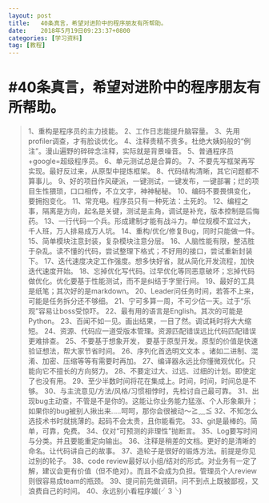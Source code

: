 ```yaml
---
layout: post
title:   40条真言，希望对进阶中的程序朋友有所帮助。
date:    2018年5月19日09:23:37+0800
categories: [学习资料] 
tag: [教程] 
---
```



#40条真言，希望对进阶中的程序朋友有所帮助。
===============

>1、重构是程序员的主力技能。
>2、工作日志能提升脑容量。
>3、先用profiler调查，才有脸谈优化。
>4、注释贵精不贵多。杜绝大姨妈般的“例注”。漫山遍野的碎碎念注释，实际就是背景噪音。
>5、普通程序员+google=超级程序员。
>6、单元测试总是合算的。
>7、不要先写框架再写实现。最好反过来，从原型中提炼框架。
>8、代码结构清晰，其它问题都不算事儿。
>9、好的项目作风硬派，一键测试，一键发布，一键部署；烂的项目生性猥琐，口口相传，不立文字，神神秘秘。
>10、编码不要畏惧变化，要拥抱变化。
>11、常充电。程序员只有一种死法：土死的。
>12、编程之事，隔离是方向，起名是关键，测试是主角，调试是补充，版本控制是后悔药。
>13、一行代码一个兵。形成建制才能有战斗力。单位规模不宜过大，千人班，万人排易成万人坑。
>14、重构/优化/修复Bug，同时只能做一件。
>15、简单模块注意封装，复杂模块注意分层。
>16、人脑性能有限，整洁胜于杂乱。读不懂的代码，尝试整理下格式；不好用的接口，尝试重新封装下。
>17、迭代速度决定工作强度。想多快好省，就从简化开发流程，加快迭代速度开始。
>18、忘掉优化写代码。过早优化等同恶意破坏；忘掉代码做优化。优化要基于性能测试，而不是纠结于字里行间。
>19、最好的工具是纸笔；其次好的是markdown。
>20、Leader问任务时间，若答不上来，可能是任务拆分还不够细。
>21、宁可多算一周，不可少估一天。过于“乐观”容易让boss受惊吓。
>22、最有用的语言是English。其次的可能是Python。
>23、百闻不如一见。画出结果，一目了然。调试耗时将大大缩短。
>24、资源、代码应一道受版本管理。资源匹配错误远比代码匹配错误更难排查。
>25、不要基于想象开发， 要基于原型开发。原型的价值是快速验证想法，帮大家节省时间。
>26、序列化首选明文文本 。诸如二进制、混淆、加密、压缩等等有需要时再加。
>27、编译器永远比你懂微观优化。只能向它不擅长的方向努力。
>28、不要定过大、过远、过细的计划。即使定了也没有用。
>29、至少半数时间将花在集成上。时间，时间，时间总是不够。
>30、与主流意见/方法/风格/习惯相悖时，先检讨自己最可靠。
>31、出现bug主动查，不管是不是你的。这能让你业务能力猛涨、个人形象飙升；如果你的bug被别人揪出来…..呵呵，那你会很被动～≧﹏≦
>32、不知怎么选技术书时就挑薄的。起码不会太贵，且你能看完。
>33、git是最棒的。简单，可靠，免费。
>34、仅对“可预测的非理性”抛断言。
>35、Log要写时间与分类。并且要能重定向输出。
>36、注释是稍差的文档。更好的是清晰的命名。让代码讲自己的故事。
>37、造轮子是很好的锻炼方法。前提是你见过别的轮子。
>38、code review最好以小组/结对的形式。对业务有一定了解，建议会更有价值（但不绝对）。而且不会成为负担。管理员个人review则很容易成team的瓶颈。
>39、提问前先做调研。问不到点上既被鄙视，又浪费自己的时间。
>40、永远别小看程序媛(╯3╰)